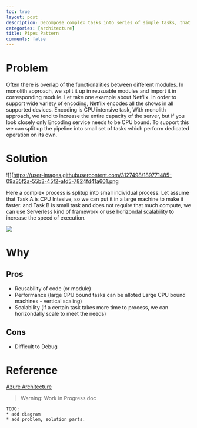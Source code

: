 ```yaml
---
toc: true
layout: post
description: Decompose complex tasks into series of simple tasks, that can be reused.
categories: [architecture]
title: Pipes Pattern
comments: false
---
```


# Problem

Often there is overlap of the functionalities between different modules. In monolith approach, we split it up in reusuable modules and import it in corresponding module. 
Let take one example about Netflix. In order to support wide variety of encoding, Netflix encodes all the shows in all supported devices. Encoding is CPU intensive task, With monolith approach, we tend to increase the entire capacity of the server, but if you look closely only Encoding service needs to be CPU bound. To support this we can split up the pipeline into small set of tasks which perform dedicated operation on its own.

# Solution

![](https://user-images.githubusercontent.com/3127498/189771485-09a35f2a-55b3-45f2-afd5-7824fd41a601.png

Here a complex process is splitup into small individual process. 
Let assume that Task A is CPU Intesive, so we can put it in a large machine to make it faster. 
and Task B is small task and does not require that much compute, we can use Serverless kind of framework or use horizondal scalability to increase the speed of execution.

![](https://user-images.githubusercontent.com/3127498/189771465-318d0953-1e2f-489d-ac3f-5328b914414c.png)


# Why    
## Pros     
* Reusability of code (or module)
* Performance (large CPU bound tasks can be alloted Large CPU bound machines - vertical scaling)
* Scalability (if a certain task takes more time to process, we can horizondally scale to meet the needs)

## Cons
* Difficult to Debug

# Reference
[Azure Architecture](https://docs.microsoft.com/en-us/azure/architecture/patterns/pipes-and-filters)     

> Warning: Work in Progress doc
```
TODO:
* add diagram
* add problem, solution parts.
```